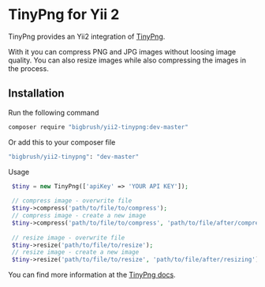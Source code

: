 TinyPng for Yii 2
===================================

TinyPng provides an Yii2 integration of [TinyPng](https://tinypng.com).

With it you can compress PNG and JPG images without loosing image quality. You can also
resize images while also compressing the images in the process.


Installation <span id="tiny-installation"></span>
-----------------------------------
Run the following command
~~~bash
composer require "bigbrush/yii2-tinypng:dev-master"
~~~

Or add this to your composer file
~~~bash
"bigbrush/yii2-tinypng": "dev-master"
~~~

Usage <span id="tiny-usage"></span>
~~~php
 $tiny = new TinyPng(['apiKey' => 'YOUR API KEY']);
 
 // compress image - overwrite file
 $tiny->compress('path/to/file/to/compress');
 // compress image - create a new image
 $tiny->compress('path/to/file/to/compress', 'path/to/file/after/compression');
 
 // resize image - overwrite file
 $tiny->resize('path/to/file/to/resize');
 // resize image - create a new image
 $tiny->resize('path/to/file/to/resize', 'path/to/file/after/resizing');
 ~~~
 
 You can find more information at the [TinyPng docs](https://tinypng.com/developers/reference/php).
